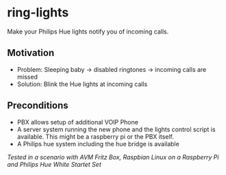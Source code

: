 # ring-lights
Make your Philips Hue lights notify you of incoming calls.

## Motivation
* Problem: Sleeping baby -> disabled ringtones -> incoming calls are missed
* Solution: Blink the Hue lights at incoming calls


## Preconditions
* PBX allows setup of additional VOIP Phone
* A server system running the new phone and the lights control script is available. This might be a raspberry pi or the PBX itself.
* A Philips hue system including the hue bridge is available

*Tested in a scenario with AVM Fritz Box, Raspbian Linux on a Raspberry Pi and Philips Hue White Startet Set*
